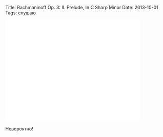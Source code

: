 Title: Rachmaninoff Op. 3: II. Prelude, In C Sharp Minor
Date: 2013-10-01
Tags: слушаю

<div class="text"><iframe width="420" height="315" src="//www.youtube.com/embed/EtuMVBLEWJU" frameborder="0" allowfullscreen="allowfullscreen"></iframe><br /><br />
Невероятно!</div>